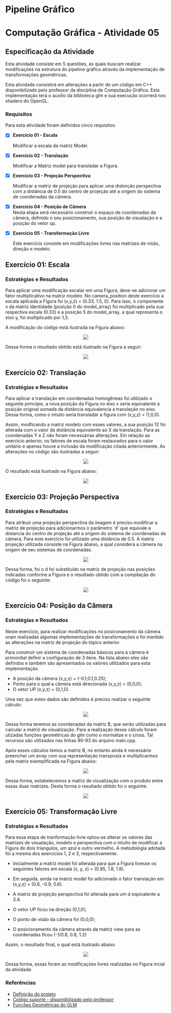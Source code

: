 # Pipeline Gráfico

# Computação Gráfica - Atividade 05
## Especificação da Atividade

Esta atividade consiste em 5 questões, as quais buscam realizar modificações na estrutura do pipeline 
gráfico através da implementação de transformações geométricas. 

Esta atividade consistirá em alterações
a partir de um código em C++ disponibilizado pelo professor da disciplina de Computação Gráfica. Esta implementação
terá o auxílio da biblioteca glm e sua execução ocorrerá nos shaders do OpenGL.

  
### Requisitos

Para esta atividade foram definidos cinco requisitos:

- [x] **Exercício 01 - Escala**  

    Modificar a escala da matriz Model. 

- [x] **Exercício 02 - Translação**  

    Modificar a Matriz model para transladar a Figura.

- [x] **Exercício 03 - Projeção Perspectiva** 

    Modificar a matriz de projeção para aplicar uma distorção perspectiva com a distância de 0.5 do centro de projeção
    até a origem do sistema de coordenadas da câmera.

- [x] **Exercício 04 - Posição de Câmera**  
    Nesta etapa será necessário construir o espaço de coordenadas da câmera, definido o seu posicionamento, sua posição de visualação
    e a posição do vetor up.
  
- [x] **Exercício 05 - Transformação Livre**  

    Este exercício consiste em modificações livres nas matrizes de visão, direção e modelo.

## Exercício 01: Escala
### Estratégias e Resultados
  Para aplicar uma modificação escalar em uma Figura, deve-se adicionar um fator multiplicativo na matriz modelo. No camera_position
  deste exercício a escala aplicada a Figura foi (x,y,z) = (0.33, 1.5, 0). Para isso, o componente x da matriz identidade (posição 0 do model_array) 
  foi multiplicado pela sua respectiva escala (0.33) e a posição 5 do model_array, a qual representa o eixo y, foi multiplicado por 1,5. 
  
  A modificação do código está ilustrada na Figura abaixo:

   <p align="center">
    <img src="https://github.com/SAndradeTC/Computacao-Grafica/blob/master/Atividade_3/Imagens/escala_code.png">
  </p>

  Dessa forma o resultado obtido está ilustrado na Figura a seguir:   

  <p align="center">
    <img src="https://github.com/SAndradeTC/Computacao-Grafica/blob/master/Atividade_3/Imagens/escala.png">
  </p>

## Exercício 02: Translação
### Estratégias e Resultados
  Para aplicar a translação em coordenadas homogêneas foi utilizado o seguinte princípio, a nova posição da Figura no eixo x
  seria equivalente a posição original somada da distância equivalencia a translação no eixo. Dessa forma, como o intuito seria transladar
  a figura com (x,y,z) = (1,0,0). 
  
  Assim, modficando a matriz modelo com esses valores, a sua posição 12 foi alterada com o valor da 
  distância equivalente ao X da translação. Para as coordenadas Y e Z não foram necessárias alterações. Em relação ao exercício anterior, 
  os fatores de escala foram restaurados para o valor unitário e apenas houve a inclusão da modificação citada anteriormente.
  As alterações no código são ilustradas a seguir:

  <p align="center">
    <img src="https://github.com/SAndradeTC/Computacao-Grafica/blob/master/Atividade_3/Imagens/translacao_code.png">
  </p>
  
  O resultado está ilustrado na Figura abaixo:

  <p align="center">
    <img src="https://github.com/SAndradeTC/Computacao-Grafica/blob/master/Atividade_3/Imagens/translacao_figura.png">
  </p>

## Exercício 03: Projeção Perspectiva
### Estratégias e Resultados
  Para atribuir uma projeção perspectiva da imagem é preciso modificar a matriz de projeção para adicionarmos o parâmetro 
  'd' que equivale a distancia do centro de projeção  até a origem do sistema de coordenadas da câmera. Para este exercício
  foi utilizado uma distância de 0.5.
  A matriz projeção utilizada consiste na Figura abaixo, a qual considera a câmera na origem de seu sistemas de coordenadas.
  
  <p align="center">
    <img src="https://github.com/SAndradeTC/Computacao-Grafica/blob/master/Atividade_3/Imagens/matriz_de_projecao.png">
  </p>

  Dessa forma, foi o d foi substituido na matriz de projeção nas posições indicadas conforme a Figura e o resultado obtido
  com a compilação do código foi o seguinte:
  <p align="center">
    <img src="https://github.com/SAndradeTC/Computacao-Grafica/blob/master/Atividade_3/Imagens/proje.png">
  </p>


## Exercício 04: Posição da Câmera
### Estratégias e Resultados

Neste exercício, para realizar modificações no posiconamento da câmera oram realizadas algumas implementações de transformações
e foi mantido as alterações na matriz de projeção do tópico anterior.

Para construir um sistema de coordenadas básicos para a câmera é primordial definir a configuração de 3 itens.
Na lista abaixo eles são defindos e também são apresentados os valores utilizados para esta implementação.
- A posição da câmera (x,y,z) = (-0.1,0.1,0.25);
- Ponto para o qual a câmera está direcionada (x,y,z) = (0,0,0);
- O vetor UP (x,y,z) = (0,1,0).

Uma vez que estes dados são definidos é preciso realizar o seguinte cálculo:

<p align="center">
    <img src="https://github.com/SAndradeTC/Computacao-Grafica/blob/master/Atividade_3/Imagens/calculo.png">
  </p>

Dessa forma teremos as coordenadas da matriz B, que serão utilizadas para calcular a matriz de visualização.
Para a realização desse cálculo foram utizadas funções geométricas do glm como o normalize e o cross. Tal recursos
são utilizados nas linhas 90-93 do arquivo main.cpp.

Após esses cálculos temos a matriz B, no entanto ainda é necessário preencher um array com sua representação transposta e
multiplicarmos pela matriz exemplificada na Figura abaixo:

<p align="center">
    <img src="https://github.com/SAndradeTC/Computacao-Grafica/blob/master/Atividade_3/Imagens/calculo2.png">
  </p>

Dessa forma, estabelecemos a matriz de visualização com o produto entre essas duas matrizes. Desta forma o resultado
obtido foi o seguinte: 

<p align="center">
    <img src="https://github.com/SAndradeTC/Computacao-Grafica/blob/master/Atividade_3/Imagens/camera.png">
  </p>

## Exercício 05: Transformação Livre
### Estratégias e Resultados
  Para essa etapa de tranformação livre optou-se alterar os valores das matrizes de visualação, modelo e perspectiva
  com o intuito de modificar a Figura de dois triangulos, um azul e outro vermelho.
  A metodologia adotada foi a mesma dos exercícios 1, 2 e 3, respectivamente. 

  - Inicialmente a matriz model foi alterada para que a Figura tivesse os seguintes fatores em escala
  (x, y, z) = (0.95, 1.8, 1.8). 

  - Em seguida, ainda na matriz model foi adicionado o fator translação em (x,y,z) = (0.6, -0.9, 0.6).

  - A matriz de projeção perspectiva foi alterada para um d equivalente a 3.4.

  - O vetor UP ficou na direção (0,1,0);

  - O ponto de visão da câmera foi (0,0,0);

  - O posicionamento da câmera através da matriz view para as coordenadas ficou (-1/0.8, 0.8, 1.2)

Assim, o resultado final, o qual está ilustrado abaixo

<p align="center">
      <img src="https://github.com/SAndradeTC/Computacao-Grafica/blob/master/Atividade_3/Imagens/final3.png">
  </p>

  Dessa forma, essas foram as modificações livres realizadas no Figura incial da atividade.

  
### Referências

- [Definição do projeto](https://sig-arq.ufpb.br/arquivos/2020251182af5d2276812b448ad7142ee/trabalho_3.pdf)
- [Código suporte - disponibilizado pelo professor](https://github.com/capagot/icg/tree/master/03_transformations)
- [Funções Geométricas do GLM](https://glm.g-truc.net/0.9.4/api/a00131.html)
